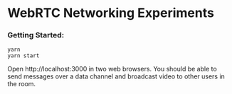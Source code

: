 # WebRTC Networking Experiments

### Getting Started:

```
yarn
yarn start
```

Open http://localhost:3000 in two web browsers. You should be able to send messages over a data channel and broadcast video to other users in the room.